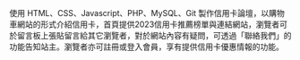使用 HTML、CSS、Javascript、PHP、MySQL、Git 製作信用卡論壇，以購物車網站的形式介紹信用卡，首頁提供2023信用卡推薦榜單與連結網站，瀏覽者可於留言板上張貼留言給其它瀏覽者，對於網站內容有疑問，可透過「聯絡我們」的功能告知站主。瀏覽者亦可註冊或登入會員，享有提供信用卡優惠情報的功能。

